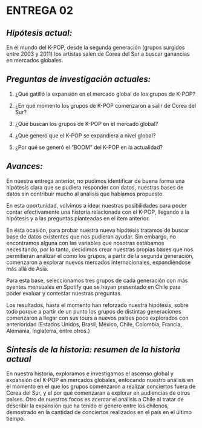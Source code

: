 # ENTREGA 02 

## __*Hipótesis actual:*__ 

En el mundo del K-POP, desde la segunda generación (grupos surgidos entre 2003 y 2011) los artistas salen de Corea del Sur a buscar ganancias en mercados globales. 

## __*Preguntas de investigación actuales:*__ 

1. ¿Qué gatilló la expansión en el mercado global de los grupos de K-POP? 

2. ¿En qué momento los grupos de K-POP comenzaron a salir de Corea del Sur? 

3. ¿Qué buscan los grupos de K-POP en el mercado global? 
4. ¿Qué generó que el K-POP se expandiera a nivel global? 

5. ¿Por qué se generó el “BOOM” del K-POP en la actualidad? 

## __*Avances:*__  

En nuestra entrega anterior, no pudimos identificar de buena forma una hipótesis clara que se pudiera responder con datos, nuestras bases de datos sin contribuir mucho al análisis que habíamos propuesto.  

En esta oportunidad, volvimos a idear nuestras posibilidades para poder contar efectivamente una historia relacionada con el K-POP, llegando a la hipótesis y a las preguntas planteadas en el ítem anterior. 

En esta ocasión, para probar nuestra nueva hipótesis tratamos de buscar base de datos existentes que nos pudieran ayudar. Sin embargo, no encontramos alguna con las variables que nosotras estábamos necesitando, por lo tanto, decidimos crear nuestras propias bases que nos permitieran analizar el cómo los grupos, a partir de la segunda generación, comenzaron a explorar nuevos mercados internacionales, expandiéndose más allá de Asia.  

Para esta base, seleccionamos tres grupos de cada generación con más oyentes mensuales en Spotify que se hayan presentado en Chile para poder evaluar y contestar nuestras preguntas. 

Los resultados, hasta el momento han reforzado nuestra hipótesis, sobre todo porque a partir de un punto los grupos de distintas generaciones comenzaron a llegar con sus tours a nuevos países poco explorados con anterioridad (Estados Unidos, Brasil, México, Chile, Colombia, Francia, Alemania, Inglaterra, entre otros.) 

## __*Síntesis de la historia: resumen de la historia actual*__  

En nuestra historia, exploramos e investigamos el ascenso global y expansión del K-POP en mercados globales, enfocando nuestro análisis en el momento en el que los grupos comenzaron a realizar conciertos fuera de Corea del Sur, y el por qué comenzaran a explorar en audiencias de otros países. Otro de nuestros focos es acercar el análisis a Chile al tratar de describir la expansión que ha tenido el género entre los chilenos, demostrado en la cantidad de conciertos realizados en el país en el último tiempo.  